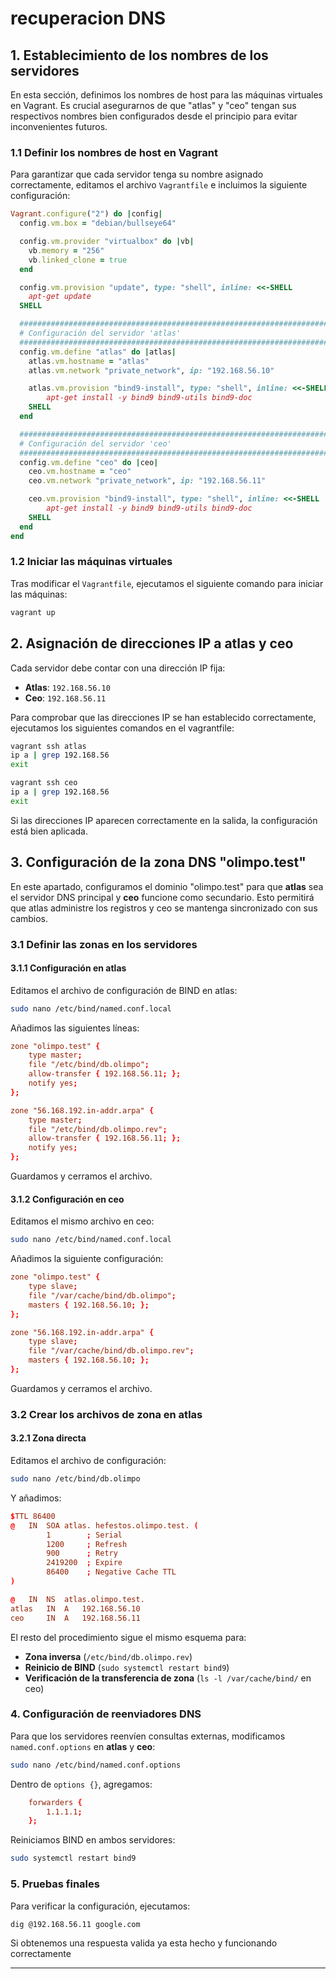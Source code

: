 # recuperacion DNS 

## 1. Establecimiento de los nombres de los servidores
En esta sección, definimos los nombres de host para las máquinas virtuales en Vagrant. Es crucial asegurarnos de que "atlas" y "ceo" tengan sus respectivos nombres bien configurados desde el principio para evitar inconvenientes futuros.

### 1.1 Definir los nombres de host en Vagrant
Para garantizar que cada servidor tenga su nombre asignado correctamente, editamos el archivo `Vagrantfile` e incluimos la siguiente configuración:

```ruby
Vagrant.configure("2") do |config|
  config.vm.box = "debian/bullseye64"

  config.vm.provider "virtualbox" do |vb|
    vb.memory = "256"
    vb.linked_clone = true
  end

  config.vm.provision "update", type: "shell", inline: <<-SHELL
    apt-get update
  SHELL

  ######################################################################
  # Configuración del servidor 'atlas'
  ######################################################################
  config.vm.define "atlas" do |atlas|
    atlas.vm.hostname = "atlas"  
    atlas.vm.network "private_network", ip: "192.168.56.10"  

    atlas.vm.provision "bind9-install", type: "shell", inline: <<-SHELL
        apt-get install -y bind9 bind9-utils bind9-doc
    SHELL
  end

  ######################################################################
  # Configuración del servidor 'ceo'
  ######################################################################
  config.vm.define "ceo" do |ceo|
    ceo.vm.hostname = "ceo"  
    ceo.vm.network "private_network", ip: "192.168.56.11"  

    ceo.vm.provision "bind9-install", type: "shell", inline: <<-SHELL
        apt-get install -y bind9 bind9-utils bind9-doc
    SHELL
  end
end
```

### 1.2 Iniciar las máquinas virtuales
Tras modificar el `Vagrantfile`, ejecutamos el siguiente comando para iniciar las máquinas:

```bash
vagrant up
```



## 2. Asignación de direcciones IP a atlas y ceo
Cada servidor debe contar con una dirección IP fija:

- **Atlas**: `192.168.56.10`
- **Ceo**: `192.168.56.11`

Para comprobar que las direcciones IP se han establecido correctamente, ejecutamos los siguientes comandos en el vagrantfile:

```bash
vagrant ssh atlas
ip a | grep 192.168.56
exit
```

```bash
vagrant ssh ceo
ip a | grep 192.168.56
exit
```

Si las direcciones IP aparecen correctamente en la salida, la configuración está bien aplicada.

## 3. Configuración de la zona DNS "olimpo.test"
En este apartado, configuramos el dominio "olimpo.test" para que **atlas** sea el servidor DNS principal y **ceo** funcione como secundario. Esto permitirá que atlas administre los registros y ceo se mantenga sincronizado con sus cambios.

### 3.1 Definir las zonas en los servidores
#### 3.1.1 Configuración en atlas
Editamos el archivo de configuración de BIND en atlas:

```bash
sudo nano /etc/bind/named.conf.local
```

Añadimos las siguientes líneas:

```conf
zone "olimpo.test" {
    type master;
    file "/etc/bind/db.olimpo";
    allow-transfer { 192.168.56.11; };
    notify yes;
};

zone "56.168.192.in-addr.arpa" {
    type master;
    file "/etc/bind/db.olimpo.rev";
    allow-transfer { 192.168.56.11; };
    notify yes;
};
```

Guardamos y cerramos el archivo.

#### 3.1.2 Configuración en ceo
Editamos el mismo archivo en ceo:

```bash
sudo nano /etc/bind/named.conf.local
```

Añadimos la siguiente configuración:

```conf
zone "olimpo.test" {
    type slave;
    file "/var/cache/bind/db.olimpo";
    masters { 192.168.56.10; };
};

zone "56.168.192.in-addr.arpa" {
    type slave;
    file "/var/cache/bind/db.olimpo.rev";
    masters { 192.168.56.10; };
};
```

Guardamos y cerramos el archivo.

### 3.2 Crear los archivos de zona en atlas
#### 3.2.1 Zona directa
Editamos el archivo de configuración:

```bash
sudo nano /etc/bind/db.olimpo
```

Y añadimos:

```conf
$TTL 86400
@   IN  SOA atlas. hefestos.olimpo.test. (
        1        ; Serial
        1200     ; Refresh
        900      ; Retry
        2419200  ; Expire
        86400    ; Negative Cache TTL
)

@   IN  NS  atlas.olimpo.test.
atlas   IN  A   192.168.56.10
ceo     IN  A   192.168.56.11
```

El resto del procedimiento sigue el mismo esquema para:

- **Zona inversa** (`/etc/bind/db.olimpo.rev`)
- **Reinicio de BIND** (`sudo systemctl restart bind9`)
- **Verificación de la transferencia de zona** (`ls -l /var/cache/bind/` en ceo)

### 4. Configuración de reenviadores DNS
Para que los servidores reenvíen consultas externas, modificamos `named.conf.options` en **atlas** y **ceo**:

```bash
sudo nano /etc/bind/named.conf.options
```

Dentro de `options {}`, agregamos:

```conf
    forwarders {
        1.1.1.1;
    };
```

Reiniciamos BIND en ambos servidores:

```bash
sudo systemctl restart bind9
```

### 5. Pruebas finales
Para verificar la configuración, ejecutamos:

```bash
dig @192.168.56.11 google.com
```

Si obtenemos una respuesta valida ya esta hecho y funcionando correctamente


---


